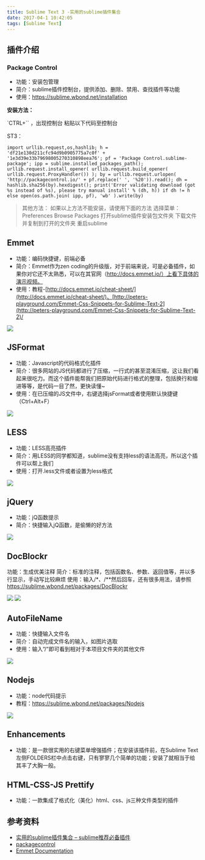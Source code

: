 ```yaml
---
title: Sublime Text 3 -实用的sublime插件集合
date: 2017-04-1 10:42:05
tags: [Sublime Text]
---
```


## 插件介绍 ##

### Package Control ###

- 功能：安装包管理
- 简介：sublime插件控制台，提供添加、删除、禁用、查找插件等功能
- 使用：https://sublime.wbond.net/installation

**安装方法：**

`CTRL+`` ，出现控制台
粘贴以下代码至控制台

ST3：

	import urllib.request,os,hashlib; h = 'df21e130d211cfc94d9b0905775a7c0f' + '1e3d39e33b79698005270310898eea76'; pf = 'Package Control.sublime-package'; ipp = sublime.installed_packages_path(); urllib.request.install_opener( urllib.request.build_opener( urllib.request.ProxyHandler()) ); by = urllib.request.urlopen( 'http://packagecontrol.io/' + pf.replace(' ', '%20')).read(); dh = hashlib.sha256(by).hexdigest(); print('Error validating download (got %s instead of %s), please try manual install' % (dh, h)) if dh != h else open(os.path.join( ipp, pf), 'wb' ).write(by)

> 其他方法：
> 如果以上方法不能安装，请使用下面的方法
> 选择菜单：Preferences Browse Packages
> 打开sublime插件安装包文件夹
> 下载文件并复制到打开的文件夹
> 重启sublime



## Emmet ##

- 功能：编码快捷键，前端必备
- 简介：Emmet作为zen coding的升级版，对于前端来说，可是必备插件，如果你对它还不太熟悉，可以在其官网（http://docs.emmet.io/）上看下具体的演示视频。
- 使用：教程-[http://docs.emmet.io/cheat-sheet/](http://docs.emmet.io/cheat-sheet/)、[http://peters-playground.com/Emmet-Css-Snippets-for-Sublime-Text-2](http://peters-playground.com/Emmet-Css-Snippets-for-Sublime-Text-2)/

![](http://cdn.xuanfengge.com/wp-content/uploads/2013/12/emmet.gif)


## JSFormat ##

- 功能：Javascript的代码格式化插件
- 简介：很多网站的JS代码都进行了压缩，一行式的甚至混淆压缩，这让我们看起来很吃力。而这个插件能帮我们把原始代码进行格式的整理，包括换行和缩进等等，是代码一目了然，更快读懂~
- 使用：在已压缩的JS文件中，右键选择jsFormat或者使用默认快捷键（Ctrl+Alt+F）

![](http://cdn.xuanfengge.com/wp-content/uploads/2013/12/jsFormat.gif)


## LESS ##

- 功能：LESS高亮插件
- 简介：用LESS的同学都知道，sublime没有支持less的语法高亮，所以这个插件可以帮上我们
- 使用：打开.less文件或者设置为less格式

![](http://cdn.xuanfengge.com/wp-content/uploads/2013/12/less.gif)


## jQuery ##

- 功能：jQ函数提示
- 简介：快捷输入jQ函数，是偷懒的好方法

![](http://cdn.xuanfengge.com/wp-content/uploads/2013/12/jquery.gif)


## Doc​Blockr ##

功能：生成优美注释
简介：标准的注释，包括函数名、参数、返回值等，并以多行显示，手动写比较麻烦
使用：输入/*、/**然后回车，还有很多用法，请参照
https://sublime.wbond.net/packages/DocBlockr

![](http://cdn.xuanfengge.com/wp-content/uploads/2013/12/basic.gif)
![](http://cdn.xuanfengge.com/wp-content/uploads/2013/12/function-template.gif)

## AutoFileName ##

- 功能：快捷输入文件名
- 简介：自动完成文件名的输入，如图片选取
- 使用：输入”/”即可看到相对于本项目文件夹的其他文件

![](http://cdn.xuanfengge.com/wp-content/uploads/2013/12/autofilename.gif)

## Nodejs ##

- 功能：node代码提示
- 教程：https://sublime.wbond.net/packages/Nodejs

![](http://cdn.xuanfengge.com/wp-content/uploads/2013/12/ZCFcC.png)


## Enhancements ##

- 功能：是一款很实用的右键菜单增强插件；在安装该插件前，在Sublime Text左侧FOLDERS栏中点击右键，只有寥寥几个简单的功能；安装了就相当于给其丰了大胸一般。

## HTML-CSS-JS Prettify ##

- 功能：一款集成了格式化（美化）html、css、js三种文件类型的插件



## 参考资料 ##

- [实用的sublime插件集合 – sublime推荐必备插件](http://www.xuanfengge.com/practical-collection-of-sublime-plug-in.html)
- [packagecontrol](https://packagecontrol.io/installation)
- [Emmet Documentation](https://docs.emmet.io/cheat-sheet/)